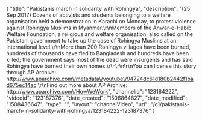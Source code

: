 {
    "title": "Pakistanis march in solidarity with Rohingya",
    "description": "(25 Sep 2017) Dozens of activists and students belonging to a welfare organisation held a demonstration in Karachi on Monday, to protest violence against Rohingya Muslims in Myanmar.\r\nMembers of the Anwar-e-Habib Welfare Foundation, a religious and welfare organisation, also called on the Pakistani government to take up the case of Rohingya Muslims at an international level.\r\nMore than 200 Rohingya villages have been burned, hundreds of thousands have fled to Bangladesh and hundreds have been killed; the government says most of the dead were insurgents and has said Rohingya have burned their own homes.\r\n\r\n\r\nYou can license this story through AP Archive: http:\/\/www.aparchive.com\/metadata\/youtube\/94724dc61d180b2442f1bad675ec14ac \r\nFind out more about AP Archive: http:\/\/www.aparchive.com\/HowWeWork",
    "channelid": "123184222",
    "videoid": "123187376",
    "date_created": "1506864827",
    "date_modified": "1508436647",
    "type": "",
    "layout": "channelVideo",
    "url": "\/c1\/pakistanis-march-in-solidarity-with-rohingya\/123184222-123187376"
}